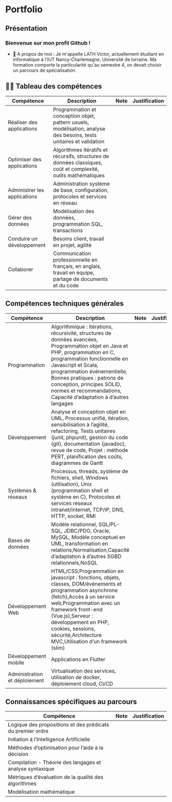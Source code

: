 # Portfolio

## Présentation

### Bienvenue sur mon profil Github !

- 💬 A propos de moi : Je m'appelle LATH Victor, actuellement étudiant en informatique à l'IUT Nancy-Charlemagne, Université de lorraine. Ma formation
comporte la particularité qu'au semestre 4, on devait choisir un parcours de spécialisation.

## 👨‍💻 Tableau des compétences

| Compétence                   | Description                                                                                                         | Note | Justification |
| ---------------------------- | ------------------------------------------------------------------------------------------------------------------- | ---- | ------------- |
| Réaliser des applications    | Programmation et conception objet, pattern usuels, modélisation, analyse des besoins, tests unitaires et validation |      |               |
| Optimiser des applications   | Algorithmes itératifs et récursifs, structures de données classiques, coût et complexité, outils mathématiques      |      |               |
| Administrer les applications | Administration système de base, configuration, protocoles et services en réseau                                     |      |               |
| Gérer des données            | Modélisation des données, programmation SQL, transactions                                                           |      |               |
| Conduire un développement    | Besoins client, travail en projet, agilité                                                                          |      |               |
| Collaborer                   | Communication professionnelle en français, en anglais, travail en équipe, partage de documents et du code           |      |               |


## Compétences techniques générales


| Compétence                    | Description                                                                                                                                                                                                                                                                                                                                        | Note | Justification |
| ----------------------------- | -------------------------------------------------------------------------------------------------------------------------------------------------------------------------------------------------------------------------------------------------------------------------------------------------------------------------------------------------- | ---- | ------------- |
| Programmation                 | Algorithmique : itérations, récursivité, structures de données avancées, Programmation objet en Java et PHP, programmation en C, programmation fonctionnelle en Javascript et Scala, programmation événementielle, Bonnes pratiques : patrons de conception, principes SOLID, normes et recommandations, Capacité d’adaptation à d’autres langages |      |               |
| Développement                 | Analyse et conception objet en UML, Processus unifié, itération, sensibilisation à l’agilité, refactoring, Tests unitaires (junit, phpunit), gestion du code (git), documentation (javadoc), revue de code, Projet : méthode PERT, planification des coûts, diagrammes de Gantt                                                                    |      |               |
| Systèmes & réseaux            | Processus, threads, système de fichiers, shell, Windows (utilisation), Unix (programmation shell et système en C), Protocoles et services réseaux intranet/internet, TCP/IP, DNS, HTTP, socket, RMI                                                                                                                                                |      |               |
| Bases de données              | Modèle relationnel, SQL/PL-SQL, JDBC/PDO, Oracle, MySQL, Modèle conceptuel en UML, transformation en relations,Normalisation,Capacité d’adaptation à d’autres SGBD relationnels,NoSQL                                                                                                                                                              |      |               |
| Développement Web             | HTML/CSS,Programmation en javascript : fonctions, objets, classes, DOM/événements et programmation asynchrone (fetch),Accès à un service web,Programmation avec un framework front-end (Vue.js),Serveur : développement en PHP, cookies, sessions, sécurité,Architecture MVC,Utilisation d’un framework (slim)                                     |      |               |
| Développement mobile          | Applications en Flutter                                                                                                                                                                                                                                                                                                                            |      |               |
| Administration et déploiement | Virtualisation des services, utilisation de docker, déploiement cloud, CI/CD                                                                                                                                                                                                                                                                       |      |               |

## Connaissances spécifiques au parcours

| Compétence                                                 | Note | Justification |
| ---------------------------------------------------------- | ---- | ------------- |
| Logique des propositions et des prédicats du premier ordre |      |               |
| Initiation à l’Intelligence Artificielle                   |      |               |
| Méthodes d’optimisation pour l’aide à la décision          |      |               |
| Compilation - Théorie des langages et analyse syntaxique   |      |               |
| Métriques d’évaluation de la qualité des algorithmes       |      |               |
| Modélisation mathématique                                  |      |               |


<!-- 
**victorLath/victorLath** is a ✨ _special_ ✨ repository because its `README.md` (this file) appears on your GitHub profile.

Here are some ideas to get you started:

- 🔭 I’m currently working on ...
- 🌱 I’m currently learning ...
- 👯 I’m looking to collaborate on ...
- 🤔 I’m looking for help with ...
- 💬 Ask me about ...
- 📫 How to reach me: ...
- 😄 Pronouns: ...
- ⚡ Fun fact: ...
 -->
